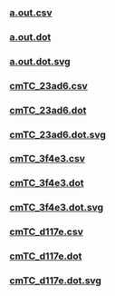 ### [a.out.csv](a.out.csv)
### [a.out.dot](a.out.dot)
### [a.out.dot.svg](a.out.dot.svg)
### [cmTC_23ad6.csv](cmTC_23ad6.csv)
### [cmTC_23ad6.dot](cmTC_23ad6.dot)
### [cmTC_23ad6.dot.svg](cmTC_23ad6.dot.svg)
### [cmTC_3f4e3.csv](cmTC_3f4e3.csv)
### [cmTC_3f4e3.dot](cmTC_3f4e3.dot)
### [cmTC_3f4e3.dot.svg](cmTC_3f4e3.dot.svg)
### [cmTC_d117e.csv](cmTC_d117e.csv)
### [cmTC_d117e.dot](cmTC_d117e.dot)
### [cmTC_d117e.dot.svg](cmTC_d117e.dot.svg)
